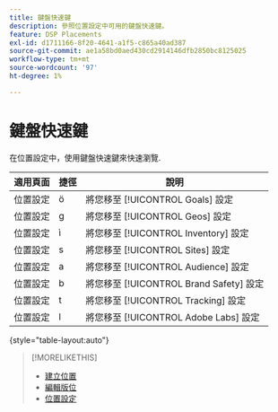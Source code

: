 ```yaml
---
title: 鍵盤快速鍵
description: 參照位置設定中可用的鍵盤快速鍵。
feature: DSP Placements
exl-id: d1711166-8f20-4641-a1f5-c865a40ad387
source-git-commit: ae1a58bd0aed430cd2914146dfb2850bc8125025
workflow-type: tm+mt
source-wordcount: '97'
ht-degree: 1%

---
```


# 鍵盤快速鍵

在位置設定中，使用鍵盤快速鍵來快速瀏覽<!-- and to create ads and placements -->.

| 適用頁面 | 捷徑 | 說明 |
| ---------------| ----------- | ---------------------- |
| 位置設定 | ö | 將您移至 [!UICONTROL Goals] 設定 |
| 位置設定 | g | 將您移至 [!UICONTROL Geos] 設定 |
| 位置設定 | ì | 將您移至 [!UICONTROL Inventory] 設定 |
| 位置設定 | s | 將您移至 [!UICONTROL Sites] 設定 |
| 位置設定 | a | 將您移至 [!UICONTROL Audience] 設定 |
| 位置設定 | b | 將您移至 [!UICONTROL Brand Safety] 設定 |
| 位置設定 | t | 將您移至 [!UICONTROL Tracking] 設定 |
| 位置設定 | l | 將您移至 [!UICONTROL Adobe Labs] 設定 |

{style="table-layout:auto"}

<!-- | Legacy placement settings | npv | Lets you create a new video placement | -->
<!-- | Legacy placement settings | npd | Lets you create a new display placement | -->
<!-- | Legacy placement settings | nav | Lets you create a new video ad | -->
<!-- | Legacy placement settings | nad | Lets you create a new display ad| -->

>[!MORELIKETHIS]
>
>* [建立位置](/help/dsp/campaign-management/placements/placement-create.md)
>* [編輯版位](/help/dsp/campaign-management/placements/placement-edit.md)
>* [位置設定](/help/dsp/campaign-management/placements/placement-settings.md)
